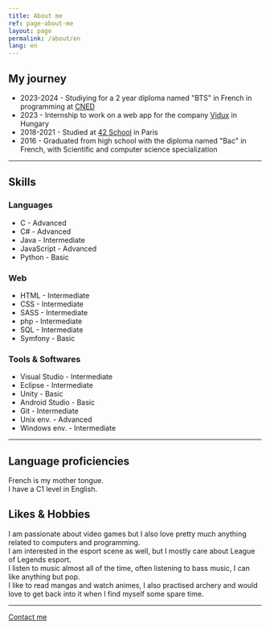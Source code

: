 ```yaml
---
title: About me
ref: page-about-me
layout: page
permalink: /about/en
lang: en
---
```


## My journey

- <i class="fa-solid fa-graduation-cap"></i> 2023-2024 - Studiying for a 2 year diploma named "BTS" in French in programming at [CNED](https://www.cned.fr/)
- <i class="fa-solid fa-briefcase"></i> 2023 - Internship to work on a web app for the company [Vidux](https://vidux.net/) in Hungary
- <i class="fa-solid fa-graduation-cap"></i> 2018-2021 - Studied at [42 School](https://42.fr/) in Paris
- <i class="fa-solid fa-graduation-cap"></i> 2016 - Graduated from high school with the diploma named "Bac" in French, with Scientific and computer science specialization

---

## Skills

### Languages

- C - Advanced
- C# - Advanced
- Java - Intermediate
- JavaScript - Advanced
- Python - Basic

### Web

- HTML - Intermediate
- CSS - Intermediate
- SASS - Intermediate
- php - Intermediate
- SQL - Intermediate
- Symfony - Basic

### Tools & Softwares

- Visual Studio - Intermediate
- Eclipse - Intermediate
- Unity - Basic
- Android Studio - Basic
- Git - Intermediate
- Unix env. - Advanced
- Windows env. - Intermediate

---

## Language proficiencies

French is my mother tongue.  
I have a C1 level in English.

## Likes & Hobbies

I am passionate about video games but I also love pretty much anything related to computers and programming.  
I am interested in the esport scene as well, but I mostly care about League of Legends esport.  
I listen to music almost all of the time, often listening to bass music, I can like anything but pop.  
I like to read mangas and watch animes, I also practised archery and would love to get back into it when I find myself some spare time.

---

[Contact me]({{site.url}}/{{page.lang}}#contact)
